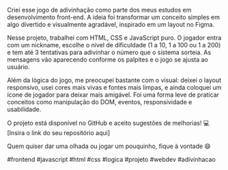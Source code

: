 Criei esse jogo de adivinhação como parte dos meus estudos em desenvolvimento front-end. A ideia foi transformar um conceito simples em algo divertido e visualmente agradável, inspirado em um layout no Figma.

Nesse projeto, trabalhei com HTML, CSS e JavaScript puro. O jogador entra com um nickname, escolhe o nível de dificuldade (1 a 10, 1 a 100 ou 1 a 200) e tem até 3 tentativas para adivinhar o número que o sistema sorteia. As mensagens vão aparecendo conforme os palpites e o jogo se ajusta ao usuário.

Além da lógica do jogo, me preocupei bastante com o visual: deixei o layout responsivo, usei cores mais vivas e fontes mais limpas, e ainda coloquei um ícone de jogador para deixar mais amigável. Foi uma forma leve de praticar conceitos como manipulação do DOM, eventos, responsividade e usabilidade.

O projeto está disponível no GitHub e aceito sugestões de melhorias!
💻 [Insira o link do seu repositório aqui]

Quem quiser dar uma olhada ou jogar um pouquinho, fique à vontade 😄

#frontend #javascript #html #css #logica #projeto #webdev #adivinhacao
